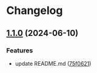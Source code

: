# Changelog

## [1.1.0](https://github.com/runenielsen/release-please-test/compare/rune-service-3-v1.0.0...rune-service-3-v1.1.0) (2024-06-10)


### Features

* update README.md ([75f0621](https://github.com/runenielsen/release-please-test/commit/75f0621715a1975e8ff96a5e759065db072a7885))
